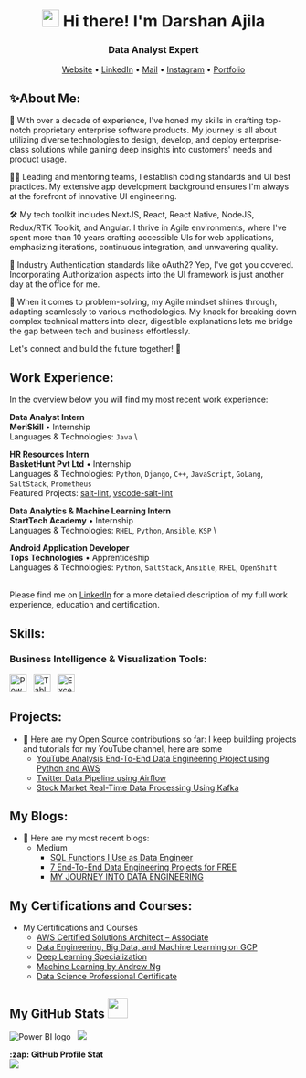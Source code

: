 <!-- Heading -->
<h1 align="center"><img src = "https://raw.githubusercontent.com/MartinHeinz/MartinHeinz/master/wave.gif" width = 30px> Hi there! I'm Darshan Ajila</h1>  
<h3 align="center"> Data Analyst Expert</h3>  
<p align="center">
  <a href="https://darshanajila.vercel.app/">Website</a> •
  <a href="https://www.linkedin.com/in/darshanajila/">LinkedIn</a> •
  <a href="mailto:ajiladarshan@gmail.com">Mail</a> •
  <a href="https://www.instagram.com/darshanajila.in/">Instagram</a> •
  <a href="https://www.datascienceportfol.io/darshanajila">Portfolio</a>
</p>

## ✨About Me:
🚀 With over a decade of experience, I've honed my skills in crafting top-notch proprietary enterprise software products. My journey is all about utilizing diverse technologies to design, develop, and deploy enterprise-class solutions while gaining deep insights into customers' needs and product usage.

👨‍🏭 Leading and mentoring teams, I establish coding standards and UI best practices. My extensive app development background ensures I'm always at the forefront of innovative UI engineering.

🛠️ My tech toolkit includes NextJS, React, React Native, NodeJS, Redux/RTK Toolkit, and Angular. I thrive in Agile environments, where I've spent more than 10 years crafting accessible UIs for web applications, emphasizing iterations, continuous integration, and unwavering quality.

🔐 Industry Authentication standards like oAuth2? Yep, I've got you covered. Incorporating Authorization aspects into the UI framework is just another day at the office for me.

🧠 When it comes to problem-solving, my Agile mindset shines through, adapting seamlessly to various methodologies. My knack for breaking down complex technical matters into clear, digestible explanations lets me bridge the gap between tech and business effortlessly.

Let's connect and build the future together! 🌟

## Work Experience:
In the overview below you will find my most recent work experience:

<!--[<img align="left" height="94px" width="94px" alt="CJIB" src="https://github.com/roaldnefs/roaldnefs/blob/main/images/cjib.jpeg?raw=true"/>](https://www.cjib.nl/) -->

**Data Analyst Intern** \
**MeriSkill** • Internship \
Languages & Technologies: `Java` \


<!--[<img align="left" height="94px" width="94px" alt="Warpnet" src="https://github.com/roaldnefs/roaldnefs/blob/main/images/warpnet.png?raw=true"/>](https://warpnet.nl/) -->

**HR Resources Intern** \
**BasketHunt Pvt Ltd** • Internship \
Languages & Technologies: `Python`, `Django`, `C++`, `JavaScript`, `GoLang`, `SaltStack`, `Prometheus` \
Featured Projects: [salt-lint](https://github.com/warpnet/salt-lint), [vscode-salt-lint](https://github.com/warpnet/vscode-salt-lint)

<!-- [<img align="left" height="94px" width="94px" alt="KPN" src="https://github.com/roaldnefs/roaldnefs/blob/main/images/kpn.jpeg?raw=true"/>](https://www.kpn.com/) -->

**Data Analytics & Machine Learning Intern** \
**StartTech Academy** • Internship \
Languages & Technologies: `RHEL`, `Python`, `Ansible`, `KSP` \

<!-- [<img align="left" height="94px" width="94px" alt="Dienst Uitvoering Onderwijs (DUO)" src="https://github.com/roaldnefs/roaldnefs/blob/main/images/duo.jpeg?raw=true"/>](https://duo.nl/) -->

**Android Application Developer** \
**Tops Technologies** • Apprenticeship \
Languages & Technologies: `Python`, `SaltStack`, `Ansible`, `RHEL`, `OpenShift` \
<br/>

Please find me on [LinkedIn](https://www.linkedin.com/in/roaldnefs/) for a more detailed description of my full work experience, education and certification.


## Skills:

<h3 align="left"> Business Intelligence & Visualization Tools:</h3> 
<p align="left">
  <img src="https://img.shields.io/badge/powerbi-black?style=for-the-badge&logo=Power%20BI&labelColor=black" alt="Power BI logo" title="Power Bi" height="30" />
  &nbsp;
  <img src="https://img.shields.io/badge/tableau-black?style=for-the-badge&logo=Tableau&labelColor=black" alt="Tableau logo" title="Tableau" height="30" />
  &nbsp;
  <img src="https://img.shields.io/badge/excel-black?style=for-the-badge&logo=Excel&labelColor=black" alt="Excel logo" title="Excel" height="30" />
</p>

## Projects:

- 🤘 Here are my Open Source contributions so far: I keep building projects and tutorials for my YouTube channel, here are some
  - [YouTube Analysis End-To-End Data Engineering Project using Python and AWS](https://github.com/darshilparmar/dataengineering-youtube-analysis-project)
  - [Twitter Data Pipeline using Airflow](https://github.com/darshilparmar/twitter-airflow-data-engineering-project)
  - [Stock Market Real-Time Data Processing Using Kafka](https://github.com/darshilparmar/stock-market-kafka-data-engineering-project)


## My Blogs:
- 📝 Here are my most recent blogs:
   - Medium
     - [SQL Functions I Use as Data Engineer](https://medium.com/@darshilp/sql-functions-i-use-as-data-engineer-1a1157b11cb4)
     - [7 End-To-End Data Engineering Projects for FREE](https://medium.com/@darshilp/7-end-to-end-data-engineering-projects-for-free-bf9e86d7bfe0)
     - [MY JOURNEY INTO DATA ENGINEERING](https://medium.com/@darshilp/my-journey-into-data-engineering-2f5a9648d0cd)

## My Certifications and Courses:
- My Certifications and Courses
  - [AWS Certified Solutions Architect – Associate](https://www.credly.com/badges/57774a7f-8f46-4896-8b85-0d882385dd8a/public_url)
  - [Data Engineering, Big Data, and Machine Learning on GCP](https://coursera.org/share/1e743b93580fa6bc549063589a0f67a4)
  - [Deep Learning Specialization](https://www.coursera.org/account/accomplishments/specialization/certificate/5XV682V6U5DQ)
  - [Machine Learning by Andrew Ng](https://www.coursera.org/account/accomplishments/certificate/FWZYWR93ZGMA)
  - [Data Science Professional Certificate](https://www.credly.com/badges/eaf89631-0357-4fd9-b967-c72266b49ba0/public_url)

##  My GitHub Stats <img src = "https://i.pinimg.com/originals/65/c4/f4/65c4f452571be1261e9c623f7da488ac.gif" width = 35px> 
<p align="left">
  <img src="https://github-readme-streak-stats.herokuapp.com/?user=AjilaDarshan" alt="Power BI logo"/>
  &nbsp;
  <img src="https://github-readme-stats.vercel.app/api/top-langs?username=AjilaDarshan&langs_count=10&show_icons=true&locale=en&layout=compact&theme=light" />
  &nbsp;
</p>
<summary><b>:zap: GitHub Profile Stat</b></summary>
<img src="https://github-readme-stats.anuraghazra1.vercel.app/api?username=AjilaDarshan&show_icons=true" />





  








<!--

# Hello, I am Darshil 👋

**AjilaDarshan/AjilaDarshan** is a ✨ _special_ ✨ repository because its `README.md` (this file) appears on your GitHub profile.

Here are some ideas to get you started:

- 🔭 I’m currently working on ...
- 🌱 I’m currently learning ...
- 👯 I’m looking to collaborate on ...
- 🤔 I’m looking for help with ...
- 💬 Ask me about ...
- 📫 How to reach me: ...
- 😄 Pronouns: ...
- ⚡ Fun fact: ...
-->
